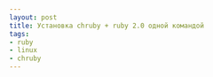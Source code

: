 ```yaml
---
layout: post
title: Установка chruby + ruby 2.0 одной командой
tags:
- ruby
- linux
- chruby
---
```


<script src="https://gist.github.com/drakmail/5507520.js"></script>
